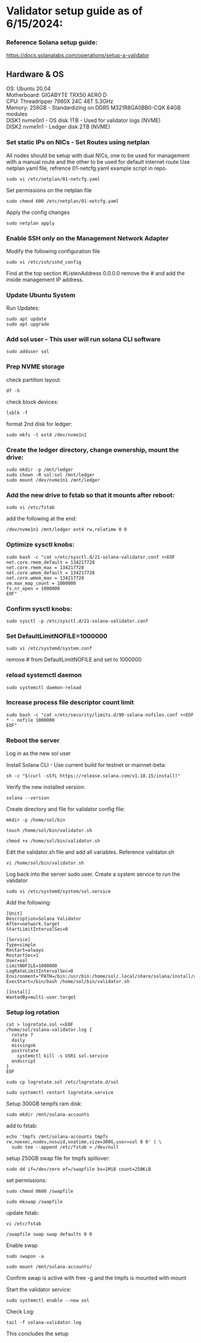 # Validator setup guide as of 6/15/2024:

### Reference Solana setup guide: 
https://docs.solanalabs.com/operations/setup-a-validator

## Hardware & OS
OS: Ubuntu 20.04  
Motherboard: GIGABYTE TRX50 AERO D  
CPU: Threadripper 7960X 24C 48T 5.3GHz  
Memory: 256GB - Standardizing on DDR5 M321R8GA0BB0-CQK 64GB modules  
DISK1 nvme0n1 - OS disk 1TB - Used for validator logs (NVME)  
DISK2 nvme1n1 - Ledger disk 2TB (NVME)  

### Set static IPs on NICs - Set Routes using netplan
All nodes should be setup with dual NICs, one to be used for management with a manual route and the other to be used for default internet route
Use netplan yaml file, refrence 01-netcfg.yaml example script in repo.

```
sudo vi /etc/netplan/01-netcfg.yaml
```
Set permissions on the netplan file
```
sudo chmod 600 /etc/netplan/01-netcfg.yaml
```
Apply the config changes
```
sudo netplan apply
```
### Enable SSH only on the Management Network Adapter
Modify the following configuration file
```
sudo vi /etc/ssh/sshd_config
```
Find at the top section #ListenAddress 0.0.0.0 remove the # and add the inside management IP address.

### Update Ubuntu System

Run Updates:
```
sudo apt update
sudo apt upgrade
```

### Add sol user - This user will run solana CLI software
```
sudo adduser sol
```

### Prep NVME storage
check partition layout:
```
df -h
```
check block devices:
```
lsblk -f
```
format 2nd disk for ledger:
```
sudo mkfs -t ext4 /dev/nvme1n1
```
### Create the ledger directory, change ownership, mount the drive:
```
sudo mkdir -p /mnt/ledger
sudo chown -R sol:sol /mnt/ledger
sudo mount /dev/nvme1n1 /mnt/ledger
```

### Add the new drive to fstab so that it mounts after reboot:
```
sudo vi /etc/fstab
```
add the following at the end: 
```
/dev/nvme1n1 /mnt/ledger ext4 rw,relatime 0 0
```

### Optimize sysctl knobs:
```
sudo bash -c "cat >/etc/sysctl.d/21-solana-validator.conf <<EOF
net.core.rmem_default = 134217728
net.core.rmem_max = 134217728
net.core.wmem_default = 134217728
net.core.wmem_max = 134217728
vm.max_map_count = 1000000
fs.nr_open = 1000000
EOF"
```

### Confirm sysctl knobs:
```
sudo sysctl -p /etc/sysctl.d/21-solana-validator.conf
```

### Set DefaultLimitNOFILE=1000000
```
sudo vi /etc/systemd/system.conf
```
remove # from DefaultLimitNOFILE and set to 1000000

### reload systemctl daemon
```
sudo systemctl daemon-reload
```

### Increase process file descriptor count limit
```
sudo bash -c "cat >/etc/security/limits.d/90-solana-nofiles.conf <<EOF
* - nofile 1000000
EOF"
```

### Reboot the server

Log in as the new sol user

Install Solana CLI - Use current build for testnet or mainnet-beta:
```
sh -c "$(curl -sSfL https://release.solana.com/v1.18.15/install)"
```
Verify the new installed version:
```
solana --version
```

Create directory and file for validator config file:
```
mkdir -p /home/sol/bin
```
```
touch /home/sol/bin/validator.sh
```
```
chmod +x /home/sol/bin/validator.sh
```

Edit the validator.sh file and add all variables. Reference validator.sh
```
vi /home/sol/bin/validator.sh
```

Log back into the server sudo user. Create a system service to run the validator
```
sudo vi /etc/systemd/system/sol.service
```

Add the following:
```
[Unit]
Description=Solana Validator
After=network.target
StartLimitIntervalSec=0

[Service]
Type=simple
Restart=always
RestartSec=1
User=sol
LimitNOFILE=1000000
LogRateLimitIntervalSec=0
Environment="PATH=/bin:/usr/bin:/home/sol/.local/share/solana/install/active_release/bin"
ExecStart=/bin/bash /home/sol/bin/validator.sh

[Install]
WantedBy=multi-user.target
```

### Setup log rotation
```
cat > logrotate.sol <<EOF
/home/sol/solana-validator.log {
  rotate 7
  daily
  missingok
  postrotate
    systemctl kill -s USR1 sol.service
  endscript
}
EOF
```

```
sudo cp logrotate.sol /etc/logrotate.d/sol
```
```
sudo systemctl restart logrotate.service
```

Setup 300GB tempfs ram disk:
```
sudo mkdir /mnt/solana-accounts
```

add to fstab:
```
echo 'tmpfs /mnt/solana-accounts tmpfs rw,noexec,nodev,nosuid,noatime,size=300G,user=sol 0 0' | \
  sudo tee --append /etc/fstab > /dev/null
```

setup 250GB swap file for tmpfs spillover:
```
sudo dd if=/dev/zero of=/swapfile bs=1MiB count=250KiB
```
set permissions: 
```
sudo chmod 0600 /swapfile
```
```
sudo mkswap /swapfile
```
update fstab:
```
vi /etc/fstab
```
```
/swapfile swap swap defaults 0 0
```

Enable swap
```
sudo swapon -a
```
```
sudo mount /mnt/solana-accounts/
```
Confirm swap is active with free -g and the tmpfs is mounted with mount

Start the validator service:
```
sudo systemctl enable --now sol
```

Check Log:
```
tail -f solana-validator.log
```

This concludes the setup
